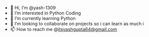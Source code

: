 - 👋 Hi, I’m @yash-1309
- 👀 I’m interested in Python Coding
- 🌱 I’m currently learning Python
- 💞️ I’m looking to collaborate on projects so i can learn as much i
- 📫 How to reach me @itsyashgupta64@gmail.com

<!---
yash-1309/yash-1309 is a ✨ special ✨ repository because its `README.md` (this file) appears on your GitHub profile.
You can click the Preview link to take a look at your changes.
--->
